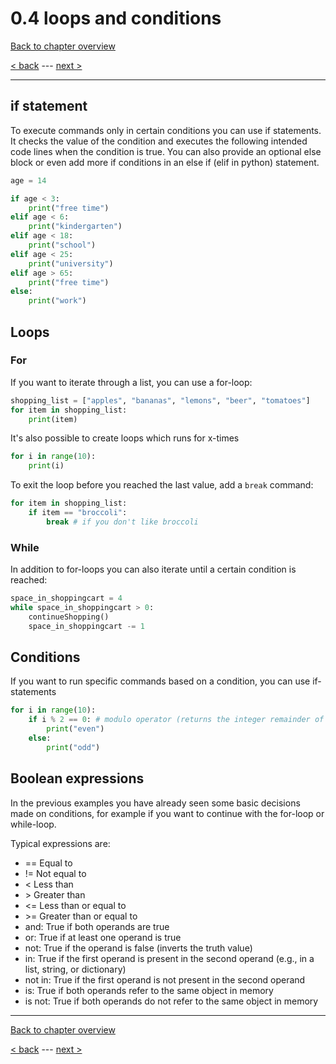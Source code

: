 # 0.4 loops and conditions

[Back to chapter overview](../README.md)

[< back](3-lists.md) ---
[next >](5-mathematical-operators.md)

---

## if statement

To execute commands only in certain conditions you can use if statements. It checks the value of the condition and executes the following intended code lines when the condition is true.
You can also provide an optional else block or even add more if conditions in an else if (elif in python) statement.

```python
age = 14

if age < 3:
    print("free time")
elif age < 6:
    print("kindergarten")
elif age < 18:
    print("school")
elif age < 25:
    print("university")
elif age > 65:
    print("free time")
else:
    print("work")
```

## Loops

### For

If you want to iterate through a list, you can use a for-loop:

```python
shopping_list = ["apples", "bananas", "lemons", "beer", "tomatoes"]
for item in shopping_list:
    print(item)
```

It's also possible to create loops which runs for x-times

```python
for i in range(10):
    print(i)
```

To exit the loop before you reached the last value, add a `break` command:

```python
for item in shopping_list:
    if item == "broccoli":
        break # if you don't like broccoli
```

### While

In addition to for-loops you can also iterate until a certain condition is reached:

```python
space_in_shoppingcart = 4
while space_in_shoppingcart > 0:
    continueShopping()
    space_in_shoppingcart -= 1
```

## Conditions

If you want to run specific commands based on a condition, you can use if-statements

```python
for i in range(10):
    if i % 2 == 0: # modulo operator (returns the integer remainder of division)
        print("even")
    else:
        print("odd")
```

## Boolean expressions

In the previous examples you have already seen some basic decisions made on conditions, for example if you want to continue with the for-loop or while-loop.

Typical expressions are:

- == Equal to
- != Not equal to
- < Less than
- \> Greater than
- <= Less than or equal to
- \>= Greater than or equal to
- and: True if both operands are true
- or: True if at least one operand is true
- not: True if the operand is false (inverts the truth value)
- in: True if the first operand is present in the second operand (e.g., in a list, string, or dictionary)
- not in: True if the first operand is not present in the second operand
- is: True if both operands refer to the same object in memory
- is not: True if both operands do not refer to the same object in memory

---

[Back to chapter overview](../README.md)

[< back](3-lists.md) ---
[next >](5-mathematical-operators.md)
